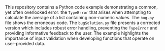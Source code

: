 This repository contains a Python code example demonstrating a common, yet often overlooked error: the `TypeError` that arises when attempting to calculate the average of a list containing non-numeric values. The `bug.py` file shows the erroneous code.  The `bugSolution.py` file presents a corrected version which includes robust error handling, preventing the `TypeError` and providing informative feedback to the user.  The example highlights the importance of input validation when developing functions that operate on user-provided data.
